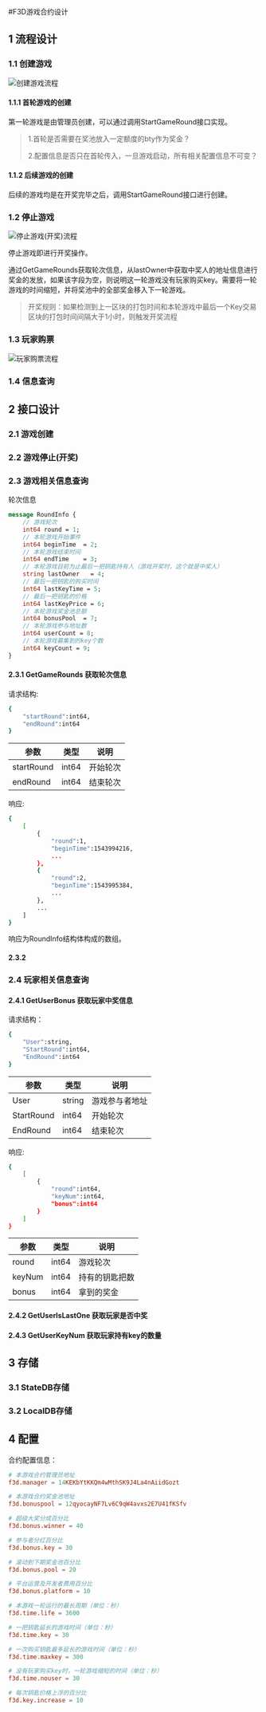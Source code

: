 #F3D游戏合约设计

## 1 流程设计

### 1.1 创建游戏
![创建游戏流程](https://github.com/lynAzrael/L/blob/master/chain33_plugin/F3D/resources/StartRound.png)

#### 1.1.1 首轮游戏的创建
第一轮游戏是由管理员创建，可以通过调用StartGameRound接口实现。

>1.首轮是否需要在奖池放入一定额度的bty作为奖金？
>
>2.配置信息是否只在首轮传入，一旦游戏启动，所有相关配置信息不可变？
>

#### 1.1.2 后续游戏的创建 
后续的游戏均是在开奖完毕之后，调用StartGameRound接口进行创建。


### 1.2 停止游戏
![停止游戏(开奖)流程](https://github.com/lynAzrael/L/blob/master/chain33_plugin/F3D/resources/StopRound.png)

停止游戏即进行开奖操作。

通过GetGameRounds获取轮次信息，从lastOwner中获取中奖人的地址信息进行奖金的发放，如果该字段为空，则说明这一轮游戏没有玩家购买key。需要将一轮游戏的时间缩短，并将奖池中的全部奖金移入下一轮游戏。

>开奖规则：如果检测到上一区块的打包时间和本轮游戏中最后一个Key交易区块的打包时间间隔大于1小时，则触发开奖流程

### 1.3 玩家购票
![玩家购票流程](https://github.com/lynAzrael/L/blob/master/chain33_plugin/F3D/resources/BuyKeys.png)

### 1.4 信息查询


## 2 接口设计

### 2.1 游戏创建

### 2.2 游戏停止(开奖)

### 2.3 游戏相关信息查询
轮次信息

```proto
message RoundInfo {
    // 游戏轮次
    int64 round = 1;
    // 本轮游戏开始事件
    int64 beginTime  = 2;
    // 本轮游戏结束时间
    int64 endTime    = 3;
    // 本轮游戏目前为止最后一把钥匙持有人（游戏开奖时，这个就是中奖人）
    string lastOwner   = 4;
    // 最后一把钥匙的购买时间
    int64 lastKeyTime = 5;
    // 最后一把钥匙的价格
    int64 lastKeyPrice = 6;
    // 本轮游戏奖金池总额
    int64 bonusPool  = 7;
    // 本轮游戏参与地址数
    int64 userCount = 8;
    // 本轮游戏募集到的key个数
    int64 keyCount = 9;
}

```
#### 2.3.1 GetGameRounds 获取轮次信息
请求结构:

```bash
{
    "startRound":int64,
    "endRound":int64
}
```

|参数|类型|说明|
|----|----|----|
|startRound|int64|开始轮次|
|endRound|int64|结束轮次|

响应:
```bash
{
	[
		{
			"round":1,
			"beginTime":1543994216,
			...	
		},
		{
			"round":2,
			"beginTime":1543995384,
			...
		},
		...
	]
}
```

响应为RoundInfo结构体构成的数组。

#### 2.3.2 

### 2.4 玩家相关信息查询

#### 2.4.1 GetUserBonus 获取玩家中奖信息
请求结构：

```bash
{
	"User":string,
	"StartRound":int64,
	"EndRound":int64
}
```
|参数|类型|说明|
|----|----|----|
|User|string|游戏参与者地址|
|StartRound|int64|开始轮次|
|EndRound|int64|结束轮次|


响应:
```bash
{
    [
        {
            "round":int64,
            "keyNum":int64,
            "bonus":int64
        }
    ]
}
```

|参数|类型|说明|
|----|----|----|
|round|int64|游戏轮次|
|keyNum|int64|持有的钥匙把数|
|bonus|int64|拿到的奖金|


#### 2.4.2 GetUserIsLastOne 获取玩家是否中奖


#### 2.4.3 GetUserKeyNum 获取玩家持有key的数量


## 3 存储
### 3.1 StateDB存储

### 3.2 LocalDB存储

## 4 配置
合约配置信息：

```toml
# 本游戏合约管理员地址
f3d.manager = 14KEKbYtKKQm4wMthSK9J4La4nAiidGozt

# 本游戏合约奖金池地址
f3d.bonuspool = 12qyocayNF7Lv6C9qW4avxs2E7U41fKSfv

# 超级大奖分成百分比
f3d.bonus.winner = 40

# 参与者分红百分比
f3d.bonus.key = 30

# 滚动到下期奖金池百分比
f3d.bonus.pool = 20

# 平台运营及开发者费用百分比
f3d.bonus.platform = 10

# 本游戏一轮运行的最长周期（单位：秒）
f3d.time.life = 3600

# 一把钥匙延长的游戏时间（单位：秒）
f3d.time.key = 30

# 一次购买钥匙最多延长的游戏时间（单位：秒）
f3d.time.maxkey = 300

# 没有玩家购买key时，一轮游戏缩短的时间（单位：秒）
f3d.time.nouser = 30

# 每次钥匙价格上浮的百分比
f3d.key.increase = 10
```
